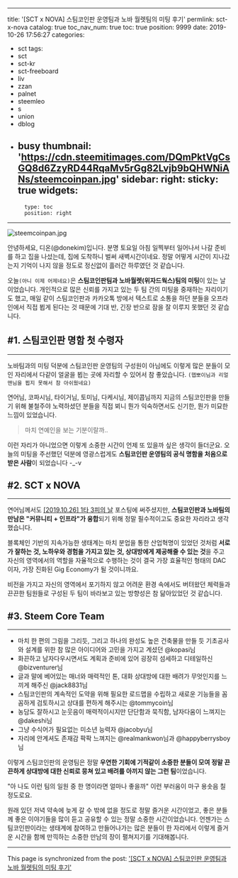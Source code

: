 
---
title: '[SCT x NOVA] 스팀코인판 운영팀과 노바 월렛팀의 미팅 후기'
permlink: sct-x-nova
catalog: true
toc_nav_num: true
toc: true
position: 9999
date: 2019-10-26 17:56:27
categories:
- sct
tags:
- sct
- sct-kr
- sct-freeboard
- liv
- zzan
- palnet
- steemleo
- s
- union
- dblog
- busy
thumbnail: 'https://cdn.steemitimages.com/DQmPktVgCsGQ8d6ZzyRD44RqaMv5rGg82Lvjb9bQHWNiANs/steemcoinpan.jpg'
sidebar:
    right:
        sticky: true
widgets:
    -
        type: toc
        position: right
---


![steemcoinpan.jpg](https://cdn.steemitimages.com/DQmPktVgCsGQ8d6ZzyRD44RqaMv5rGg82Lvjb9bQHWNiANs/steemcoinpan.jpg)

안녕하세요, 디온(@donekim)입니다. 분명 토요일 아침 일찍부터 일어나서 나갈 준비를 하고 집을 나섰는데, 집에 도착하니 벌써 새벽시간이네요. 정말 어떻게 시간이 지나갔는지 기억이 나지 않을 정도로 정신없이 흘러간 하루였던 것 같습니다.

오늘`(아니 이제 어제네요)`은 **스팀코인판팀과 노바월렛(위자드웍스)팀의 미팅**이 있는 날이었습니다. 개인적으로 많은 신뢰를 가지고 있는 두 팀 간의 미팅을 중재하는 자리이기도 했고, 매일 같이 스팀코인판과 카카오톡 방에서 텍스트로 소통을 하던 분들을 오프라인에서 직접 뵙게 된다는 것 때문에 기대 반, 긴장 반으로 잠을 잘 이루지 못했던 것 같습니다.

## #1. 스팀코인판 명함 첫 수령자
---

노바팀과의 미팅 덕분에 스팀코인판 운영팀의 구성원이 아님에도 이렇게 많은 분들이 모인 자리에서 다같이 얼굴을 뵙는 곳에 자리할 수 있어서 참 좋았습니다. `(햅뽀이님과 리얼맨님을 뵙지 못해서 참 아쉬웠네요)`

연어님, 코파시님, 타이거님, 토미님, 다케시님, 제이콥님까지 지금의 스팀코인판을 만들기 위해 불철주야 노력하셨던 분들을 직접 뵈니 뭔가 익숙하면서도 신기한, 뭔가 미묘한 느낌이 있었습니다.

> 마치 연예인을 보는 기분이랄까..

이런 자리가 아니었으면 이렇게 소중한 시간이 언제 또 있을까 싶은 생각이 들더군요. 오늘의 미팅을 주선했던 덕분에 영광스럽게도 **스팀코인판 운영팀의 공식 명함을 처음으로 받은 사람**이 되었습니다 -_-v

## #2. SCT x NOVA
---

연어님께서도 [[2019.10.26] 1타 3피의 날](https://www.steemcoinpan.com/sct/@jack8831/2019-10-26-1-3) 포스팅에 써주셨지만, **스팀코인판과 노바팀의 만남은 "커뮤니티 + 인프라"가 융합**되기 위해 정말 필수적이고도 중요한 자리라고 생각했습니다. 

블록체인 기반의 지속가능한 생태계는 마치 분업을 통한 산업혁명이 있었던 것처럼 **서로가 잘하는 것, 노하우와 경험을 가지고 있는 것, 상대방에게 제공해줄 수 있는 것**을 주고 자신의 영역에서의 역할을 자율적으로 수행하는 것이 결국 가장 효율적인 형태의 DAC이자, 가장 진화된 Gig Economy가 될 것이니까요.

비전을 가지고 자신의 영역에서 포기하지 않고 어려운 환경 속에서도 버텨왔던 체력들과 끈끈한 팀원들로 구성된 두 팀이 바라보고 있는 방향성은 참 닮아있었던 것 같습니다.

## #3. Steem Core Team
---

- 마치 한 편의 그림을 그리듯, 그리고 하나의 완성도 높은 건축물을 만들 듯 기초공사와 설계를 위한 참 많은 아이디어와 고민을 가지고 계셨던 @kopasi님
- 화끈하고 남자다우시면서도 계획과 준비에 있어 굉장히 섬세하고 디테일하신 @bizventurer님
- 글과 말에 베어있는 매너와 매력적인 톤, 대화 상대방에 대한 배려가 무엇인지를 느끼게 해주신 @jack8831님
- 스팀코인판의 계속적인 도약을 위해 필요한 로드맵을 수립하고 새로운 기능들을 꼼꼼하게 검토하시고 상대를 편하게 해주시는 @tommycoin님
- 농담도 잘하시고 눈웃음이 매력적이시지만 단단함과 묵직함, 남자다움이 느껴지는 @dakeshi님
- 그냥 수식어가 필요없는 미소년 능력자 @jacobyu님
- 자리에 안계셔도 존재감 팍팍 느껴지는 @realmankwon님과 @happyberrysboy님

이렇게 스팀코인판의 운영팀은 정말 **우연한 기회에 기적같이 소중한 분들이 모여 정말 끈끈하게 상대방에 대한 신뢰로 뭉쳐 있고 배려를 아끼지 않는 그런 팀**이었습니다.

"아 나도 이런 팀의 일원 중 한 명이라면 얼마나 좋을까" 이런 부러움이 마구 용솟음 칠 정도로요.


원래 있던 저녁 약속에 늦게 갈 수 밖에 없을 정도로 정말 즐거운 시간이었고, 좋은 분들께 좋은 이야기들을 많이 듣고 공유할 수 있는 정말 소중한 시간이었습니다. 언젠가는 스팀코인판이라는 생태계에 참여하고 만들어나가는 많은 분들이 한 자리에서 이렇게 즐거운 시간을 함께 만끽하는 소중한 만남의 장이 펼쳐지기를 기대해봅니다.

- - -

This page is synchronized from the post: ['[SCT x NOVA] 스팀코인판 운영팀과 노바 월렛팀의 미팅 후기'](https://steemit.com/@donekim/sct-x-nova)
